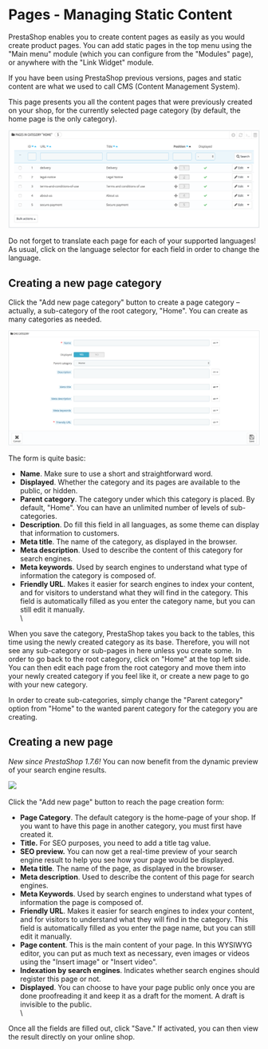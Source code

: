 # Pages - Managing Static Content

PrestaShop enables you to create content pages as easily as you would create product pages. You can add static pages in the top menu using the "Main menu" module (which you can configure from the "Modules" page), or anywhere with the "Link Widget" module.

If you have been using PrestaShop previous versions, pages and static content are what we used to call CMS (Content Management System).

This page presents you all the content pages that were previously created on your shop, for the currently selected page category (by default, the home page is the only category).

![](<../../../.gitbook/assets/46170138 (4) (4) (3).png>)

Do not forget to translate each page for each of your supported languages! As usual, click on the language selector for each field in order to change the language.

## Creating a new page category <a href="#pages-managingstaticcontent-creatinganewpagecategory" id="pages-managingstaticcontent-creatinganewpagecategory"></a>

Click the "Add new page category" button to create a page category – actually, a sub-category of the root category, "Home". You can create as many categories as needed.

![](<../../../.gitbook/assets/57082049 (4) (4) (3).png>)

The form is quite basic:

* **Name**. Make sure to use a short and straightforward word.
* **Displayed**. Whether the category and its pages are available to the public, or hidden.
* **Parent category**. The category under which this category is placed. By default, "Home". You can have an unlimited number of levels of sub-categories.
* **Description**. Do fill this field in all languages, as some theme can display that information to customers.
* **Meta title**. The name of the category, as displayed in the browser.
* **Meta description**. Used to describe the content of this category for search engines.
* **Meta keywords**. Used by search engines to understand what type of information the category is composed of.
* **Friendly URL**. Makes it easier for search engines to index your content, and for visitors to understand what they will find in the category. This field is automatically filled as you enter the category name, but you can still edit it manually.\
  \


When you save the category, PrestaShop takes you back to the tables, this time using the newly created category as its base. Therefore, you will not see any sub-category or sub-pages in here unless you create some. In order to go back to the root category, click on "Home" at the top left side. You can then edit each page from the root category and move them into your newly created category if you feel like it, or create a new page to go with your new category.

In order to create sub-categories, simply change the "Parent category" option from "Home" to the wanted parent category for the category you are creating.

## Creating a new page <a href="#pages-managingstaticcontent-creatinganewpage" id="pages-managingstaticcontent-creatinganewpage"></a>

_New since PrestaShop 1.7.6!_ You can now benefit from the dynamic preview of your search engine results.

![](<../../../.gitbook/assets/64225645 (8).gif>)

Click the "Add new page" button to reach the page creation form:

* **Page Category**. The default category is the home-page of your shop. If you want to have this page in another category, you must first have created it.
* **Title.** For SEO purposes, you need to add a title tag value.
* **SEO preview.** You can now get a real-time preview of your search engine result to help you see how your page would be displayed.
* **Meta title**. The name of the page, as displayed in the browser.
* **Meta description**. Used to describe the content of this page for search engines.
* **Meta Keywords**. Used by search engines to understand what types of information the page is composed of.
* **Friendly URL**. Makes it easier for search engines to index your content, and for visitors to understand what they will find in the category. This field is automatically filled as you enter the page name, but you can still edit it manually.
* **Page content**. This is the main content of your page. In this WYSIWYG editor, you can put as much text as necessary, even images or videos using the "Insert image" or "Insert video".
* **Indexation by search engines**. Indicates whether search engines should register this page or not.
* **Displayed**. You can choose to have your page public only once you are done proofreading it and keep it as a draft for the moment. A draft is invisible to the public.\
  \


Once all the fields are filled out, click "Save." If activated, you can then view the result directly on your online shop.

